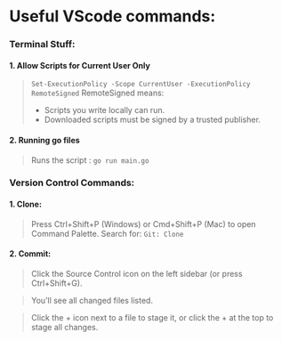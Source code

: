# Useful VScode commands:

### Terminal Stuff:
#### 1. Allow Scripts for Current User Only 
>``Set-ExecutionPolicy -Scope CurrentUser -ExecutionPolicy RemoteSigned``
>RemoteSigned means:
>  *  Scripts you write locally can run.
>  *  Downloaded scripts must be signed by a trusted publisher.

#### 2. Running go files
>Runs the script :
>``go run main.go``



### Version Control Commands:
#### 1. Clone:
>Press Ctrl+Shift+P (Windows) or Cmd+Shift+P (Mac) to open Command Palette.
>Search for:
>``Git: Clone``


#### 2. Commit:
>Click the Source Control icon on the left sidebar (or press Ctrl+Shift+G).

>You’ll see all changed files listed.

>Click the + icon next to a file to stage it,
or click the + at the top to stage all changes.
